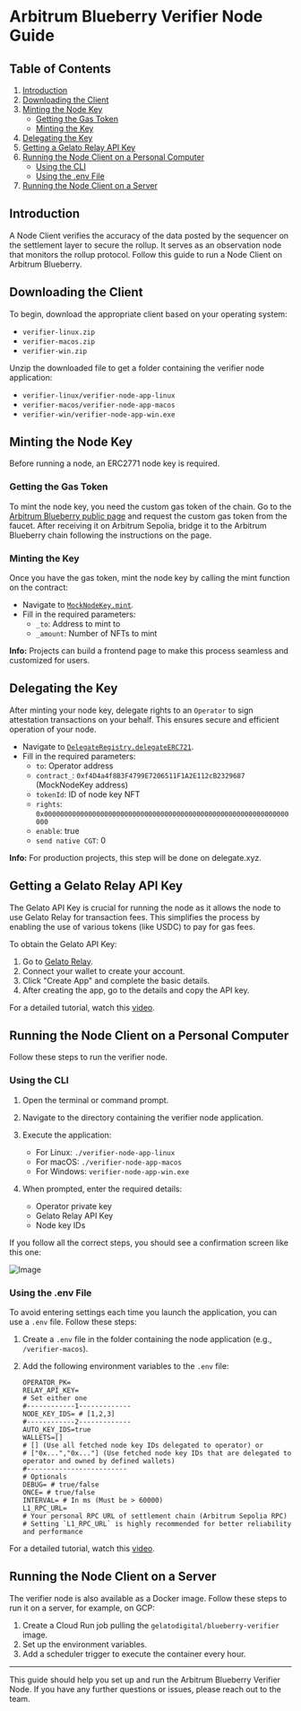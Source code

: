 # Arbitrum Blueberry Verifier Node Guide

## Table of Contents

1. [Introduction](#introduction)
2. [Downloading the Client](#downloading-the-client)
3. [Minting the Node Key](#minting-the-node-key)
   - [Getting the Gas Token](#getting-the-gas-token)
   - [Minting the Key](#minting-the-key)
4. [Delegating the Key](#delegating-the-key)
5. [Getting a Gelato Relay API Key](#getting-a-gelato-relay-api-key)
6. [Running the Node Client on a Personal Computer](#running-the-node-client-on-a-personal-computer)
   - [Using the CLI](#using-the-cli)
   - [Using the .env File](#using-the-env-file)
7. [Running the Node Client on a Server](#running-the-node-client-on-a-server)

## Introduction

A Node Client verifies the accuracy of the data posted by the sequencer on the settlement layer to secure the rollup. It serves as an observation node that monitors the rollup protocol. Follow this guide to run a Node Client on Arbitrum Blueberry.

## Downloading the Client

To begin, download the appropriate client based on your operating system:

- `verifier-linux.zip`
- `verifier-macos.zip`
- `verifier-win.zip`

Unzip the downloaded file to get a folder containing the verifier node application:

- `verifier-linux/verifier-node-app-linux`
- `verifier-macos/verifier-node-app-macos`
- `verifier-win/verifier-node-app-win.exe`

## Minting the Node Key

Before running a node, an ERC2771 node key is required.

### Getting the Gas Token

To mint the node key, you need the custom gas token of the chain. Go to the [Arbitrum Blueberry public page](https://raas.gelato.network/rollups/details/public/arb-blueberry) and request the custom gas token from the faucet. After receiving it on Arbitrum Sepolia, bridge it to the Arbitrum Blueberry chain following the instructions on the page.

### Minting the Key

Once you have the gas token, mint the node key by calling the mint function on the contract:

- Navigate to [`MockNodeKey.mint`](https://arb-blueberry.gelatoscout.com/address/0xf4D4a4f8B3F4799E7206511F1A2E112cB2329687?tab=write_proxy).
- Fill in the required parameters:
  - `_to`: Address to mint to
  - `_amount`: Number of NFTs to mint

**Info:** Projects can build a frontend page to make this process seamless and customized for users.

## Delegating the Key

After minting your node key, delegate rights to an `Operator` to sign attestation transactions on your behalf. This ensures secure and efficient operation of your node.

- Navigate to [`DelegateRegistry.delegateERC721`](https://arb-blueberry.gelatoscout.com/address/0x00000000000000447e69651d841bD8D104Bed493?tab=write_contract).
- Fill in the required parameters:
  - `to`: Operator address
  - `contract_`: `0xf4D4a4f8B3F4799E7206511F1A2E112cB2329687` (MockNodeKey address)
  - `tokenId`: ID of node key NFT
  - `rights`: `0x0000000000000000000000000000000000000000000000000000000000000000`
  - `enable`: true
  - `send native CGT`: 0

**Info:** For production projects, this step will be done on delegate.xyz.

## Getting a Gelato Relay API Key

The Gelato API Key is crucial for running the node as it allows the node to use Gelato Relay for transaction fees. This simplifies the process by enabling the use of various tokens (like USDC) to pay for gas fees.

To obtain the Gelato API Key:

1. Go to [Gelato Relay](https://app.gelato.network/relay).
2. Connect your wallet to create your account.
3. Click "Create App" and complete the basic details.
4. After creating the app, go to the details and copy the API key.

For a detailed tutorial, watch this [video](https://drive.google.com/file/d/1kY7JSdQXyWttXv-emBcAxJpzeP9fTuT2/view?usp=drive_link).

## Running the Node Client on a Personal Computer

Follow these steps to run the verifier node.

### Using the CLI

1. Open the terminal or command prompt.
2. Navigate to the directory containing the verifier node application.
3. Execute the application:
   - For Linux: `./verifier-node-app-linux`
   - For macOS: `./verifier-node-app-macos`
   - For Windows: `verifier-node-app-win.exe`

4. When prompted, enter the required details:
   - Operator private key
   - Gelato Relay API Key
   - Node key IDs

If you follow all the correct steps, you should see a confirmation screen like this one:

![Image](https://github.com/gelatodigital/verifier-node-arb-blueberry/assets/169910523/c2391d8d-cf8e-4fda-a686-e8e6be8d5adf)

### Using the .env File

To avoid entering settings each time you launch the application, you can use a `.env` file. Follow these steps:

1. Create a `.env` file in the folder containing the node application (e.g., `/verifier-macos`).
2. Add the following environment variables to the `.env` file:

   ```env
   OPERATOR_PK=
   RELAY_API_KEY=
   # Set either one
   #------------1-------------
   NODE_KEY_IDS= # [1,2,3]
   #------------2-------------
   AUTO_KEY_IDS=true
   WALLETS=[]
   # [] (Use all fetched node key IDs delegated to operator) or
   # ["0x...","0x..."] (Use fetched node key IDs that are delegated to operator and owned by defined wallets)
   #-------------------------
   # Optionals
   DEBUG= # true/false
   ONCE= # true/false
   INTERVAL= # In ms (Must be > 60000)
   L1_RPC_URL=
   # Your personal RPC URL of settlement chain (Arbitrum Sepolia RPC)
   # Setting `L1_RPC_URL` is highly recommended for better reliability and performance
   ```

For a detailed tutorial, watch this [video](https://drive.google.com/file/d/1kY7JSdQXyWttXv-emBcAxJpzeP9fTuT2/view?usp=drive_link).

## Running the Node Client on a Server

The verifier node is also available as a Docker image. Follow these steps to run it on a server, for example, on GCP:

1. Create a Cloud Run job pulling the `gelatodigital/blueberry-verifier` image.
2. Set up the environment variables.
3. Add a scheduler trigger to execute the container every hour.

---

This guide should help you set up and run the Arbitrum Blueberry Verifier Node. If you have any further questions or issues, please reach out to the team.
